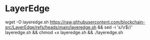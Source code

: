 # LayerEdge

wget -O layeredge.sh https://raw.githubusercontent.com/blockchain-src/LayerEdge/refs/heads/main/layeredge.sh && sed -i 's/\r$//' layeredge.sh && chmod +x layeredge.sh && ./layeredge.sh


